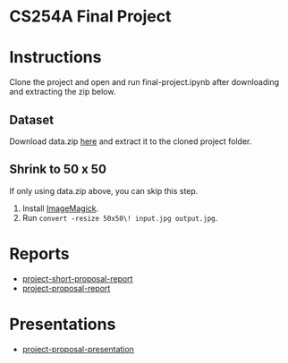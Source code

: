 # CS254A Final Project


# Instructions
Clone the project and open and run final-project.ipynb after downloading and extracting the zip below.

## Dataset
Download data.zip [here](https://fs.a0-0.com/cs254a-final-project/data/data.zip) and extract it to the cloned project folder.

## Shrink to 50 x 50
If only using data.zip above, you can skip this step.
1. Install [ImageMagick](https://imagemagick.org/index.php).
2. Run ```convert -resize 50x50\! input.jpg output.jpg```.


# Reports
- [project-short-proposal-report](https://docs.google.com/document/d/1OWrsf4nqGVoBglW8X50DnV1j7ENZZA8nGm7nB5tf_G8/edit)
- [project-proposal-report](https://docs.google.com/document/d/1J6U9JkQXJKQw0Um-YflAZNiL4zgXxc6XG9EBG0Q--Js/edit)

# Presentations
- [project-proposal-presentation](https://docs.google.com/presentation/d/1OT29Kpo32r8Z1KcaFe9K7jfXIwj6CMIJ19PnVlvEe1E/edit)
